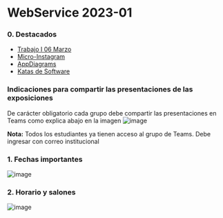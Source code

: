 # WebService  2023-01

### 0. Destacados

- [Trabajo I 06 Marzo](https://github.com/crodrigr/WebService-2023-01/blob/master/01_PrimerCorte/Material/04_TRABAJO_WEB_SERVICES.pdf)
- [Micro-Instagram](https://www.youtube.com/@SACAViXTech/search?query=instagram)
- [AppDiagrams](https://app.diagrams.net/)
- [Katas de Software](https://github.com/crodrigr/Fundamentos-de-Programacion-POO-2023-01/blob/master/01_PrimerCorte/Material/09_Katas%20de%20arquitectura.pdf)

### Indicaciones para compartir las presentaciones de las exposiciones


De carácter obligatorio cada grupo debe compartir las presentaciones en Teams como explica abajo en la imagen
![image](https://user-images.githubusercontent.com/31961588/222851283-b9ab1dca-faa7-44a4-89e8-20e93ca2d109.png)


**Nota:** Todos los estudiantes ya tienen acceso al grupo de Teams. Debe ingresar con correo institucional


### 1. Fechas importantes

![image](https://user-images.githubusercontent.com/319615{15915357-57a4faa8-d6d2-4fcb-83d9-0a6d07f78ba3.png)

### 2. Horario y salones

![image](https://user-images.githubusercontent.com/31961588/216794523-15a27d46-b489-4d6d-8aa3-81ca43a187ea.png)


